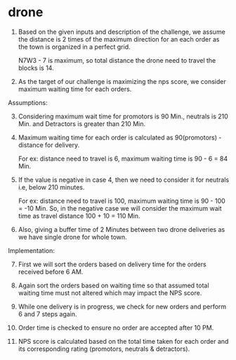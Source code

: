 # drone

1) Based on the given inputs and description of the challenge, we assume the distance is 2 times of the maximum direction for an each order as the town is organized in a perfect grid.

	N7W3 - 7 is maximum, so total distance the drone need to travel the blocks is 14.
	
2) As the target of our challenge is maximizing the nps score, we consider maximum waiting time for each orders. 

Assumptions:

3) Considering maximum wait time for promotors is 90 Min., neutrals is 210 Min. and Detractors is greater than 210 Min.

4) Maximum waiting time for each order is calculated as 90(promotors) - distance for delivery.

	For ex: distance need to travel is 6, maximum waiting time is 90 - 6 = 84 Min.

5) If the value is negative in case 4, then we need to consider it for neutrals i.e, below 210 minutes.

	For ex: distance need to travel is 100, maximum waiting time is 90 - 100 = -10 Min.
	So, in the negative case we will consider the maximum wait time as travel distance 100 + 10 = 110 Min.

6) Also, giving a buffer time of 2 Minutes between two drone deliveries as we have single drone for whole town.

	
Implementation:
	
7) First we will sort the orders based on delivery time for the orders received before 6 AM.

8) Again sort the orders based on waiting time so that assumed total waiting time must not altered which may impact the NPS score.

9) While one delivery is in progress, we check for new orders and perform 6 and 7 steps again.

10) Order time is checked to ensure no order are accepted after 10 PM.

11) NPS score is calculated based on the total time taken for each order and its corresponding rating (promotors, neutrals & detractors). 

